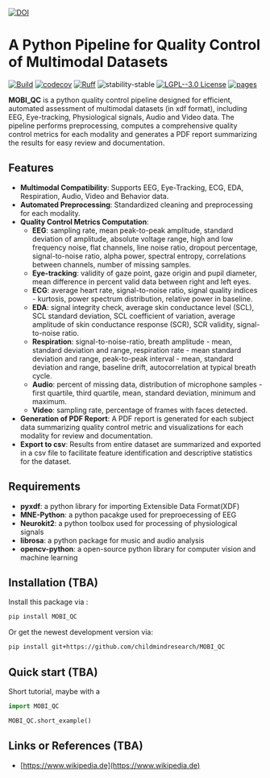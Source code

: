 [![DOI](https://zenodo.org/badge/657341621.svg)](https://zenodo.org/doi/10.5281/zenodo.10383685)

# A Python Pipeline for Quality Control of Multimodal Datasets

[![Build](https://github.com/childmindresearch/MOBI_QC/actions/workflows/test.yaml/badge.svg?branch=main)](https://github.com/childmindresearch/MOBI_QC/actions/workflows/test.yaml?query=branch%3Amain)
[![codecov](https://codecov.io/gh/childmindresearch/MOBI_QC/branch/main/graph/badge.svg?token=22HWWFWPW5)](https://codecov.io/gh/childmindresearch/MOBI_QC)
[![Ruff](https://img.shields.io/endpoint?url=https://raw.githubusercontent.com/astral-sh/ruff/main/assets/badge/v2.json)](https://github.com/astral-sh/ruff)
![stability-stable](https://img.shields.io/badge/stability-stable-green.svg)
[![LGPL--3.0 License](https://img.shields.io/badge/license-LGPL--3.0-blue.svg)](https://github.com/childmindresearch/MOBI_QC/blob/main/LICENSE)
[![pages](https://img.shields.io/badge/api-docs-blue)](https://childmindresearch.github.io/MOBI_QC)

**MOBI_QC** is a python quality control pipeline designed for efficient, automated assessment of multimodal datasets (in xdf format), including EEG, Eye-tracking, Physiological signals, Audio and Video data. The pipeline performs preprocessing, computes a comprehensive quality control metrics for each modality and generates a PDF report summarizing the results for easy review and documentation.

## Features

- **Multimodal Compatibility**: Supports EEG, Eye-Tracking, ECG, EDA, Respiration, Audio, Video and Behavior data.
- **Automated Preprocessing**: Standardized cleaning and preprocessing for each modality.
- **Quality Control Metrics Computation**:
  - **EEG**: sampling rate, mean peak-to-peak amplitude, standard deviation of amplitude, absolute voltage range, high and low frequency noise, flat channels, line noise ratio, dropout percentage, signal-to-noise ratio, alpha power, spectral entropy, correlations between channels, number of missing samples.
  - **Eye-tracking**: validity of gaze point, gaze origin and pupil diameter, mean difference in percent valid data between right and left eyes.
  - **ECG**: average heart rate, signal-to-noise ratio, signal quality indices - kurtosis, power spectrum distribution, relative power in baseline.
  - **EDA**: signal integrity check, average skin conductance level (SCL), SCL standard deviation, SCL coefficient of variation, average amplitude of skin conductance response (SCR), SCR validity, signal-to-noise ratio.
  - **Respiration**: signal-to-noise-ratio, breath amplitude - mean, standard deviation and range, respiration rate - mean standard deviation and range, peak-to-peak interval - mean, standard deviation and range, baseline drift, autocorrelation at typical breath cycle.
  - **Audio**: percent of missing data, distribution of microphone samples - first quartile, third quartile, mean, standard deviation, minimum and maximum.
  - **Video**: sampling rate, percentage of frames with faces detected.
- **Generation of PDF Report**: A PDF report is generated for each subject data summarizing quality control metric and visualizations for each modality for review and documentation.
- **Export to csv**: Results from entire dataset are summarized and exported in a csv file to facilitate feature identification and descriptive statistics for the dataset.

## Requirements
- **pyxdf**: a python library for importing Extensible Data Format(XDF)
- **MNE-Python**: a python pacakge used for preproecessing of EEG
- **Neurokit2**: a python toolbox used for processing of physiological signals
- **librosa**: a python package for music and audio analysis
- **opencv-python**: a open-source python library for computer vision and machine learning

## Installation (TBA)

Install this package via :

```sh
pip install MOBI_QC
```

Or get the newest development version via:

```sh
pip install git+https://github.com/childmindresearch/MOBI_QC
```

## Quick start (TBA)

Short tutorial, maybe with a

```Python
import MOBI_QC

MOBI_QC.short_example()
```

## Links or References (TBA)

- [https://www.wikipedia.de](https://www.wikipedia.de)

